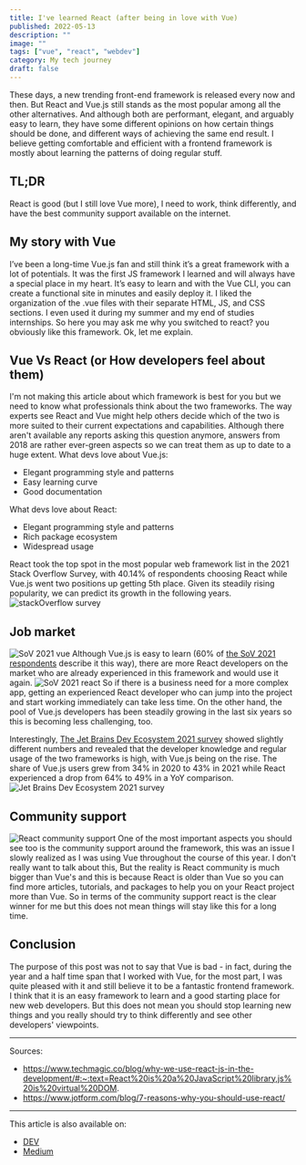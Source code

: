 ```yaml
---
title: I've learned React (after being in love with Vue)
published: 2022-05-13
description: ""
image: ""
tags: ["vue", "react", "webdev"]
category: My tech journey
draft: false
---
```


These days, a new trending front-end framework is released every now and then. But React and Vue.js still stands as the most popular among all the other alternatives. And although both are performant, elegant, and arguably easy to learn, they have some different opinions on how certain things should be done, and different ways of achieving the same end result. I believe getting comfortable and efficient with a frontend framework is mostly about learning the patterns of doing regular stuff.

## TL;DR
React is good (but I still love Vue more), I need to work, think differently, and have the best community support available on the internet.

## My story with Vue

I’ve been a long-time Vue.js fan and still think it’s a great framework with a lot of potentials. It was the first JS framework I learned and will always have a special place in my heart. It’s easy to learn and with the Vue CLI, you can create a functional site in minutes and easily deploy it. I liked the organization of the .vue files with their separate HTML, JS, and CSS sections. I even used it during my summer and my end of studies internships. So here you may ask me why you switched to react? you obviously like this framework. Ok, let me explain.

## Vue Vs React (or How developers feel about them)

I'm not making this article about which framework is best for you but we need to know what professionals think about the two frameworks. The way experts see React and Vue might help others decide which of the two is more suited to their current expectations and capabilities. Although there aren't available any reports asking this question anymore, answers from 2018 are rather ever-green aspects so we can treat them as up to date to a huge extent. What devs love about Vue.js:
- Elegant programming style and patterns
- Easy learning curve
- Good documentation

What devs love about React:

- Elegant programming style and patterns
- Rich package ecosystem
- Widespread usage

React took the top spot in the most popular web framework list in the 2021 Stack Overflow Survey, with 40.14% of respondents choosing React while Vue.js went two positions up getting 5th place. Given its steadily rising popularity, we can predict its growth in the following years.
![stackOverflow survey](https://dev-to-uploads.s3.amazonaws.com/uploads/articles/v699vq0sgzs3857u1qnk.png) 

## Job market
![SoV 2021 vue](https://dev-to-uploads.s3.amazonaws.com/uploads/articles/htt1v1skfbh6lszl3lh0.png) 
Although Vue.js is easy to learn (60% of [the SoV 2021 respondents](https://2021.stateofjs.com/en-US/libraries/front-end-frameworks/) describe it this way), there are more React developers on the market who are already experienced in this framework and would use it again. 
![SoV 2021 react](https://dev-to-uploads.s3.amazonaws.com/uploads/articles/rbjowogywpgrfpni7rqr.png) 
So if there is a business need for a more complex app, getting an experienced React developer who can jump into the project and start working immediately can take less time. On the other hand, the pool of Vue.js developers has been steadily growing in the last six years so this is becoming less challenging, too.

Interestingly, [The Jet Brains Dev Ecosystem 2021 survey](https://www.jetbrains.com/lp/devecosystem-2021/javascript/) showed slightly different numbers and revealed that the developer knowledge and regular usage of the two frameworks is high, with Vue.js being on the rise. The share of Vue.js users grew from 34% in 2020 to 43% in 2021 while React experienced a drop from 64% to 49% in a YoY comparison.
![Jet Brains Dev Ecosystem 2021 survey](https://dev-to-uploads.s3.amazonaws.com/uploads/articles/w4o3qddu5hzwi646ulfl.png)

## Community support
![React community support](https://dev-to-uploads.s3.amazonaws.com/uploads/articles/64tca6a47xi9t5px36of.png) 
One of the most important aspects you should see too is the community support around the framework, this was an issue I slowly realized as I was using Vue throughout the course of this year. I don't really want to talk about this, But the reality is React community is much bigger than Vue's and this is because React is older than Vue so you can find more articles, tutorials, and packages to help you on your React project more than Vue. So in terms of the community support react is the clear winner for me but this does not mean things will stay like this for a long time.
## Conclusion

The purpose of this post was not to say that Vue is bad - in fact, during the year and a half time span that I worked with Vue, for the most part, I was quite pleased with it and still believe it to be a fantastic frontend framework. I think that it is an easy framework to learn and a good starting place for new web developers. But this does not mean you should stop learning new things and you really should try to think differently and see other developers' viewpoints.

----

Sources:

- https://www.techmagic.co/blog/why-we-use-react-js-in-the-development/#:~:text=React%20is%20a%20JavaScript%20library,js%20is%20virtual%20DOM.
- https://www.jotform.com/blog/7-reasons-why-you-should-use-react/


-----------
This article is also available on:  
* [DEV](https://dev.to/ayoub3bidi/ive-learned-react-after-being-in-love-with-vue-2ng2)
* [Medium](https://ayoub3bidi.medium.com/ive-learned-react-after-being-in-love-with-vue-b7f81a6f5889)